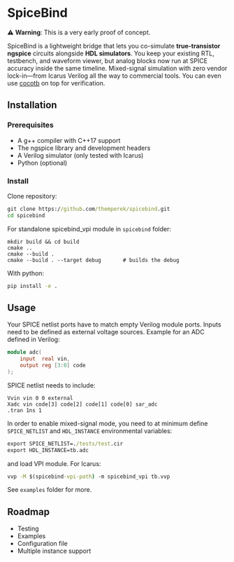 # SpiceBind

⚠️ **Warning**: This is a very early proof of concept.

SpiceBind is a lightweight bridge that lets you co-simulate **true-transistor ngspice** circuits alongside **HDL simulators**. You keep your existing RTL, testbench, and waveform viewer, but analog blocks now run at SPICE accuracy inside the same timeline. Mixed-signal simulation with zero vendor lock-in—from Icarus Verilog all the way to commercial tools. You can even use [cocotb](https://www.cocotb.org/) on top for verification.

## Installation

### Prerequisites

- A g++ compiler with C++17 support
- The ngspice library and development headers
- A Verilog simulator (only tested with Icarus)
- Python (optional)

### Install

Clone repository:

```cmd
git clone https://github.com/themperek/spicebind.git
cd spicebind
```

For standalone spicebind_vpi module in `spicebind` folder:

```
mkdir build && cd build
cmake ..
cmake --build . 
cmake --build . --target debug       # builds the debug
```

With python:

```cmd
pip install -e .
```

## Usage

Your SPICE netlist ports have to match empty Verilog module ports. Inputs need to be defined as external voltage sources.
Example for an ADC defined in Verilog:
```verilog
module adc(
    input  real vin,
    output reg [3:0] code
);
```

SPICE netlist needs to include: 
```
Vvin vin 0 0 external
Xadc vin code[3] code[2] code[1] code[0] sar_adc
.tran 1ns 1
```

In order to enable mixed-signal mode, you need to at minimum define `SPICE_NETLIST` and `HDL_INSTANCE` environmental variables:
```cmd
export SPICE_NETLIST=./tests/test.cir 
export HDL_INSTANCE=tb.adc
``` 

and load VPI module. For Icarus:
```cmd
vvp -M $(spicebind-vpi-path) -m spicebind_vpi tb.vvp
```

See `examples` folder for more.

## Roadmap

- Testing 
- Examples
- Configuration file
- Multiple instance support
